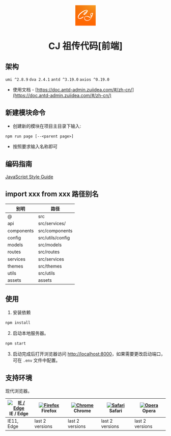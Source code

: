 <div align="center">
  <img alt="antd-admin" height="64" src="./docs/icon-1024.png">
  <h1 align="center">CJ 祖传代码[前端]</h1>
</div>

## 架构
`umi ^2.8.9` `dva 2.4.1` `antd ^3.19.0` `axios ^0.19.0`

- 使用文档 - [https://doc.antd-admin.zuiidea.com/#/zh-cn/](https://doc.antd-admin.zuiidea.com/#/zh-cn/)


## 新建模块命令
- 创建新的模块在项目主目录下输入:

```shell
npm run page [--<parent page>]
```
- 按照要求输入名称即可

## 编码指南
[JavaScript Style Guide](./docs/JavaScriptStyleGuide.md)

## import xxx from xxx 路径别名

|别明         |路径
|-------------|--------------------|
|@            | src                |
|api          | src/services/      |
|components   | src/components     |
|config       | src/utils/config   |
|models       | src/models         |
|routes       | src/routes         |
|services     | src/services       |
|themes       | src/themes         |
|utils        | src/utils          |
|assets       | assets             |


## 使用

1. 安装依赖

```bash
npm install
```

2. 启动本地服务器。

```bash
npm start
```

3. 启动完成后打开浏览器访问 [http://localhost:8000](http://localhost:8000)，如果需要更改启动端口，可在 `.env` 文件中配置。


## 支持环境

现代浏览器。

| [<img src="https://raw.githubusercontent.com/alrra/browser-logos/master/src/edge/edge_48x48.png" alt="IE / Edge" width="24px" height="24px" />](http://godban.github.io/browsers-support-badges/)</br>IE / Edge | [<img src="https://raw.githubusercontent.com/alrra/browser-logos/master/src/firefox/firefox_48x48.png" alt="Firefox" width="24px" height="24px" />](http://godban.github.io/browsers-support-badges/)</br>Firefox | [<img src="https://raw.githubusercontent.com/alrra/browser-logos/master/src/chrome/chrome_48x48.png" alt="Chrome" width="24px" height="24px" />](http://godban.github.io/browsers-support-badges/)</br>Chrome | [<img src="https://raw.githubusercontent.com/alrra/browser-logos/master/src/safari/safari_48x48.png" alt="Safari" width="24px" height="24px" />](http://godban.github.io/browsers-support-badges/)</br>Safari | [<img src="https://raw.githubusercontent.com/alrra/browser-logos/master/src/opera/opera_48x48.png" alt="Opera" width="24px" height="24px" />](http://godban.github.io/browsers-support-badges/)</br>Opera |
| --------- | --------- | --------- | --------- | --------- | 
|IE11, Edge| last 2 versions| last 2 versions| last 2 versions| last 2 versions
